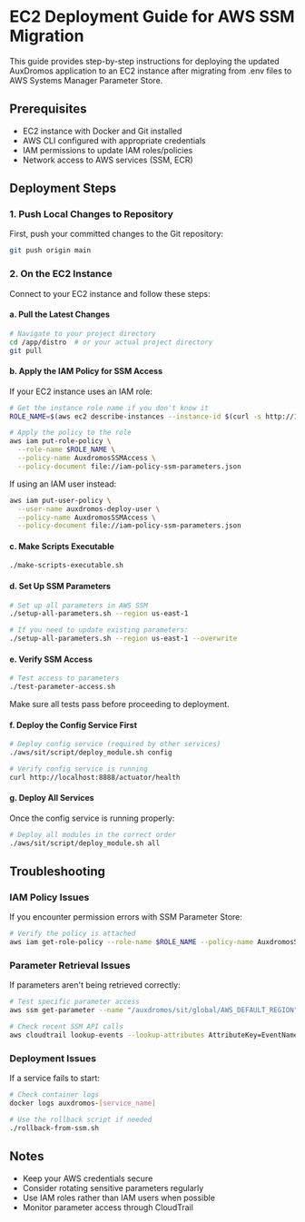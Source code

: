 # EC2 Deployment Guide for AWS SSM Migration

This guide provides step-by-step instructions for deploying the updated AuxDromos application to an EC2 instance after migrating from .env files to AWS Systems Manager Parameter Store.

## Prerequisites

- EC2 instance with Docker and Git installed
- AWS CLI configured with appropriate credentials
- IAM permissions to update IAM roles/policies
- Network access to AWS services (SSM, ECR)

## Deployment Steps

### 1. Push Local Changes to Repository

First, push your committed changes to the Git repository:

```bash
git push origin main
```

### 2. On the EC2 Instance

Connect to your EC2 instance and follow these steps:

#### a. Pull the Latest Changes

```bash
# Navigate to your project directory
cd /app/distro  # or your actual project directory
git pull
```

#### b. Apply the IAM Policy for SSM Access

If your EC2 instance uses an IAM role:

```bash
# Get the instance role name if you don't know it
ROLE_NAME=$(aws ec2 describe-instances --instance-id $(curl -s http://169.254.169.254/latest/meta-data/instance-id) --query 'Reservations[0].Instances[0].IamInstanceProfile.Arn' --output text | cut -d/ -f2)

# Apply the policy to the role
aws iam put-role-policy \
  --role-name $ROLE_NAME \
  --policy-name AuxdromosSSMAccess \
  --policy-document file://iam-policy-ssm-parameters.json
```

If using an IAM user instead:

```bash
aws iam put-user-policy \
  --user-name auxdromos-deploy-user \
  --policy-name AuxdromosSSMAccess \
  --policy-document file://iam-policy-ssm-parameters.json
```

#### c. Make Scripts Executable

```bash
./make-scripts-executable.sh
```

#### d. Set Up SSM Parameters

```bash
# Set up all parameters in AWS SSM
./setup-all-parameters.sh --region us-east-1

# If you need to update existing parameters:
./setup-all-parameters.sh --region us-east-1 --overwrite
```

#### e. Verify SSM Access

```bash
# Test access to parameters
./test-parameter-access.sh
```

Make sure all tests pass before proceeding to deployment.

#### f. Deploy the Config Service First

```bash
# Deploy config service (required by other services)
./aws/sit/script/deploy_module.sh config

# Verify config service is running
curl http://localhost:8888/actuator/health
```

#### g. Deploy All Services

Once the config service is running properly:

```bash
# Deploy all modules in the correct order
./aws/sit/script/deploy_module.sh all
```

## Troubleshooting

### IAM Policy Issues

If you encounter permission errors with SSM Parameter Store:

```bash
# Verify the policy is attached
aws iam get-role-policy --role-name $ROLE_NAME --policy-name AuxdromosSSMAccess
```

### Parameter Retrieval Issues

If parameters aren't being retrieved correctly:

```bash
# Test specific parameter access
aws ssm get-parameter --name "/auxdromos/sit/global/AWS_DEFAULT_REGION" --with-decryption

# Check recent SSM API calls
aws cloudtrail lookup-events --lookup-attributes AttributeKey=EventName,AttributeValue=GetParameter
```

### Deployment Issues

If a service fails to start:

```bash
# Check container logs
docker logs auxdromos-[service_name]

# Use the rollback script if needed
./rollback-from-ssm.sh
```

## Notes

- Keep your AWS credentials secure
- Consider rotating sensitive parameters regularly
- Use IAM roles rather than IAM users when possible
- Monitor parameter access through CloudTrail

